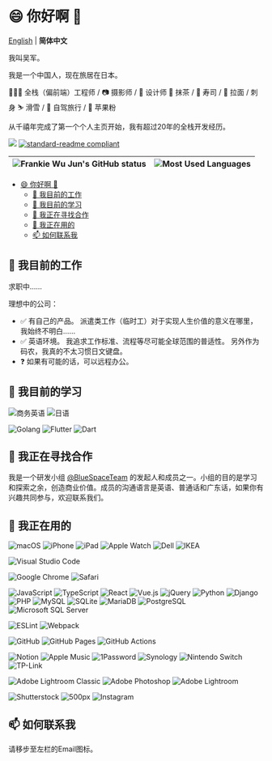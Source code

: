 # 😄 你好啊 👋

[English](README.md) | **简体中文**

我叫吴军。

我是一个中国人，现在旅居在日本。

👨🏻‍💻 全栈（偏前端）工程师 / 📷 摄影师 / 🎨 设计师
🍵 抹茶 / 🍣 寿司 / 🍜 拉面 / 刺身
⛷ 滑雪 / 🚗 自驾旅行 /  苹果粉

从千禧年完成了第一个个人主页开始，我有超过20年的全栈开发经历。

![](https://visitor-badge.laobi.icu/badge?page_id=fantiga) [![standard-readme compliant](https://img.shields.io/badge/standard--readme-OK-green.svg?style=flat)](https://github.com/RichardLitt/standard-readme)

| ![Frankie Wu Jun's GitHub status](https://github-readme-stats.vercel.app/api?username=FantiGA&show_icons=true&include_all_commits=true&hide_border=true) | ![Most Used Languages](https://github-readme-stats.vercel.app/api/top-langs/?username=FantiGA&layout=compact&hide_border=true) |
|---|---|

- [😄 你好啊 👋](#-你好啊-)
  - [🔭 我目前的工作](#-我目前的工作)
  - [🌱 我目前的学习](#-我目前的学习)
  - [👯 我正在寻找合作](#-我正在寻找合作)
  - [📱 我正在用的](#-我正在用的)
  - [📫 如何联系我](#-如何联系我)

## 🔭 我目前的工作

求职中……

理想中的公司：
- ✅ 有自己的产品。
派遣类工作（临时工）对于实现人生价值的意义在哪里，我始终不明白……
- ✅ 英语环境。
我追求工作标准、流程等尽可能全球范围的普适性。
另外作为码农，我真的不太习惯日文键盘。
- ❓ 如果有可能的话，可以远程办公。

## 🌱 我目前的学习

![商务英语](https://img.shields.io/badge/%E5%95%86%E5%8A%A1%E8%8B%B1%E8%AF%AD-blue) ![日语](https://img.shields.io/badge/%E6%97%A5%E8%AF%AD-blue)

![Golang](https://img.shields.io/badge/-Golang-007d9c?style=flat&logo=go&logoColor=ffffff) ![Flutter](https://img.shields.io/badge/-Flutter-1a68d3?style=flat&logo=flutter&logoColor=ffffff) ![Dart](https://img.shields.io/badge/-Dart-1C2834?style=flat&logo=dart&logoColor=40C4FF)

## 👯 我正在寻找合作

我是一个研发小组 [@BlueSpaceTeam](https://github.com/BlueSpaceTeam) 的发起人和成员之一。小组的目的是学习和探索之余，创造商业价值。成员的沟通语言是英语、普通话和广东话，如果你有兴趣共同参与，欢迎联系我们。

## 📱 我正在用的

<!-- ### 生产力 -->

![macOS](https://img.shields.io/badge/-macOS-000000?style=flat&logo=apple&logoColor=ffffff) ![iPhone](https://img.shields.io/badge/-iPhone-000000?style=flat&logo=apple&logoColor=ffffff) ![iPad](https://img.shields.io/badge/-iPad-000000?style=flat&logo=apple&logoColor=ffffff) ![Apple Watch](https://img.shields.io/badge/-Apple_Watch-000000?style=flat&logo=apple&logoColor=ffffff) ![Dell](https://img.shields.io/badge/-Dell-007DB8?style=flat&logo=dell&logoColor=ffffff) ![IKEA](https://img.shields.io/badge/-IKEA-0058A3?style=flat&logo=ikea&logoColor=ffffff)

<!-- ### IDE -->

![Visual Studio Code](https://img.shields.io/badge/-Visual_Studio_Code-007ACC?style=flat&logo=visualstudiocode&logoColor=ffffff)

<!-- ### 浏览器 -->

![Google Chrome](https://img.shields.io/badge/-Google_Chrome-4285F4?style=flat&logo=googlechrome&logoColor=ffffff) ![Safari](https://img.shields.io/badge/-Safari-000000?style=flat&logo=safari&logoColor=ffffff)

<!-- ### 语言 / 数据库 / 框架 / 库 / 组件 -->

![JavaScript](https://img.shields.io/badge/-JavaScript-F7DF1E?style=flat&logo=javascript&logoColor=000000) ![TypeScript](https://img.shields.io/badge/-TypeScript-3178C6?style=flat&logo=typescript&logoColor=ffffff) ![React](https://img.shields.io/badge/-React-61DAFB?style=flat&logo=react&logoColor=000000) ![Vue.js](https://img.shields.io/badge/-Vue.js-4FC08D?style=flat&logo=vue.js&logoColor=ffffff) ![jQuery](https://img.shields.io/badge/-jQuery-0769AD?style=flat&logo=jquery&logoColor=ffffff)
![Python](https://img.shields.io/badge/-Python-3776AB?style=flat&logo=python&logoColor=ffffff) ![Django](https://img.shields.io/badge/-Django-092E20?style=flat&logo=django&logoColor=ffffff)
![PHP](https://img.shields.io/badge/-PHP-777BB4?style=flat&logo=php&logoColor=ffffff)
![MySQL](https://img.shields.io/badge/-MySQL-4479A1?style=flat&logo=mysql&logoColor=ffffff) ![SQLite](https://img.shields.io/badge/-SQLite-003B57?style=flat&logo=sqlite&logoColor=ffffff) ![MariaDB](https://img.shields.io/badge/-MariaDB-003545?style=flat&logo=mariadb&logoColor=ffffff) ![PostgreSQL](https://img.shields.io/badge/-PostgreSQL-4169E1?style=flat&logo=postgresql&logoColor=ffffff) ![Microsoft SQL Server](https://img.shields.io/badge/-Microsoft_SQL_Server-CC2927?style=flat&logo=microsoftsqlserver&logoColor=ffffff)

<!-- ### 语法检查 / 打包 -->

![ESLint](https://img.shields.io/badge/-ESLint-4B32C3?style=flat&logo=eslint&logoColor=ffffff)
![Webpack](https://img.shields.io/badge/-Webpack-8DD6F9?style=flat&logo=webpack&logoColor=000000)

<!-- ### 版本控制 -->

![GitHub](https://img.shields.io/badge/-GitHub-181717?style=flat&logo=github&logoColor=ffffff) ![GitHub Pages](https://img.shields.io/badge/-GitHub_Pages-222222?style=flat&logo=githubpages&logoColor=ffffff) ![GitHub Actions](https://img.shields.io/badge/-GitHub_Actions-2088FF?style=flat&logo=githubactions&logoColor=ffffff)

<!-- ### 辅助工具 -->

![Notion](https://img.shields.io/badge/-Notion-000000?style=flat&logo=notion&logoColor=ffffff) ![Apple Music](https://img.shields.io/badge/-Apple_Music-FA243C?style=flat&logo=applemusic&logoColor=ffffff) ![1Password](https://img.shields.io/badge/-1Password-0094F5?style=flat&logo=1password&logoColor=ffffff)
![Synology](https://img.shields.io/badge/-Synology-B5B5B6?style=flat&logo=synology&logoColor=000000) ![Nintendo Switch](https://img.shields.io/badge/-Nintendo_Switch-E60012?style=flat&logo=nintendoswitch&logoColor=ffffff) ![TP-Link](https://img.shields.io/badge/-TP--Link-4ACBD6?style=flat&logo=tp-link&logoColor=ffffff)

<!-- ### 摄影后期 -->

![Adobe Lightroom Classic](https://img.shields.io/badge/-Adobe_Lightroom_Classic-31A8FF?style=flat&logo=adobelightroomclassic&logoColor=ffffff) ![Adobe Photoshop](https://img.shields.io/badge/-Adobe_Photoshop-31A8FF?style=flat&logo=adobephotoshop&logoColor=ffffff) ![Adobe Lightroom](https://img.shields.io/badge/-Adobe_Lightroom-31A8FF?style=flat&logo=adobelightroom&logoColor=ffffff)

<!-- ### 摄影作品分发 -->

![Shutterstock](https://img.shields.io/badge/-Shutterstock-EE2B24?style=flat&logo=shutterstock&logoColor=ffffff) ![500px](https://img.shields.io/badge/-500px-0099E5?style=flat&logo=500px&logoColor=ffffff)
![Instagram](https://img.shields.io/badge/-Instagram-E4405F?style=flat&logo=instagram&logoColor=ffffff)

## 📫 如何联系我

请移步至左栏的Email图标。
